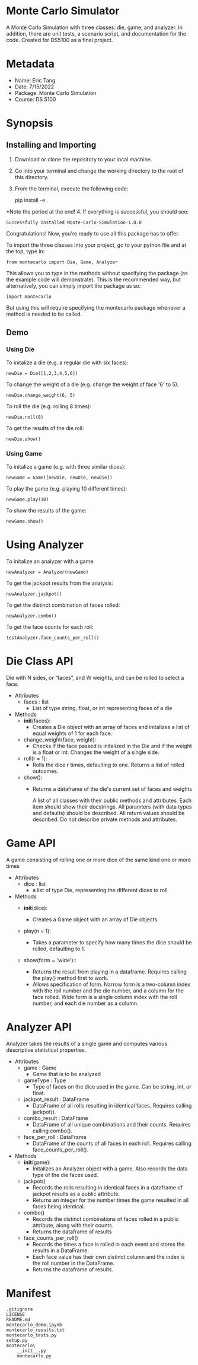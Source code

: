 # Monte Carlo Simulator
A Monte Carlo Simulation with three classes: die, game, and analyzer. In addition, there are unit tests, a scenario script, and documentation for the code. Created for DS5100 as a final project. 

# Metadata
- Name: Eric Tang
- Date: 7/15/2022
- Package: Monte Carlo Simulation
- Course: DS 5100

# Synopsis
## Installing and Importing
1. Download or clone the repository to your local machine.
2. Go into your terminal and change the working directory to the root of this directory.
3. From the terminal, execute the following code:

    pip install -e .
    
*Note the period at the end!
4. If everything is successful, you should see:

    Successfully installed Monte-Carlo-Simulation-1.0.0
    
Congratulations! Now, you're ready to use all this package has to offer.

To import the three classes into your project, go to your python file and at the top, type in:

    from montecarlo import Die, Game, Analyzer
            
This allows you to type in the methods without specifying the package (as the example code will demonstrate). This is the recommended way, but alternatively, you can simply import the package as so:

    import montecarlo

But using this will require specifying the montecarlo package whenever a method is needed to be called.
## Demo
### Using Die
To initalize a die (e.g. a regular die with six faces):

    newDie = Die([1,2,3,4,5,6])
    
To change the weight of a die (e.g. change the weight of face '6' to 5).

    newDie.change_weight(6, 5)
    
To roll the die (e.g. rolling 8 times):

    newDie.roll(8)

To get the results of the die roll:

    newDie.show()
    
### Using Game
To initalize a game (e.g. with three similar dices):

    newGame = Game([newDie, newDie, newDie])

To play the game (e.g. playing 10 different times):

    newGame.play(10)
    
To show the results of the game:

    newGame.show()

# Using Analyzer
To initalize an analyzer with a game:

    newAnalyzer = Analyzer(newGame)

To get the jackpot results from the analysis:

    newAnalyzer.jackpot()

To get the distinct combination of faces rolled:

    newAnalyzer.combo()
    
To get the face counts for each roll:

    testAnalyzer.face_counts_per_roll()

# Die Class API
Die with N sides, or “faces”, and W weights, and can be rolled to select a face. 

* Attributes
  - faces : list
    - List of type string, float, or int representing faces of a die
* Methods
  - __init__(faces):
    - Creates a Die object with an array of faces and initalizes a list of equal weights of 1 for each face.
  - change_weight(face, weight):
    -  Checks if the face passed is initalized in the Die and if the weight is a float or int. Changes the weight of a single side.
  - roll(r = 1):
    - Rolls the dice r times, defaulting to one. Returns a list of rolled outcomes.
  - show():
    - Returns a dataframe of the die's current set of faces and weights


        A list of all classes with their public methods and attributes.
        Each item should show their docstrings.
        All paramters (with data types and defaults) should be described.
        All return values should be described.
        Do not describe private methods and attributes.
# Game API
A game consisting of rolling one or more dice of the same kind one or more times

* Attributes
  - dice : list
    - a list of type Die, representing the different dices to roll
* Methods
  - __init__(dice):
    - Creates a Game object with an array of Die objects.
  - play(n = 1):
    -  Takes a parameter to specify how many times the dice should be rolled, defaulting to 1.

  - show(form = 'wide')::
    - Returns the result from playing in a dataframe. Requires calling the play() method first to work.
    - Allows specification of form. Narrow form is a two-column index with the roll number and the die number, and a column for the face rolled. Wide form is a single column index with the roll number, and each die number as a column.

# Analyzer API
Analyzer takes the results of a single game and computes various descriptive statistical properties. 
* Attributes
  - game : Game
    - Game that is to be analyzed
  - gameType : Type
    - Type of faces on the dice used in the game. Can be string, int, or float.
  - jackpot_result : DataFrame
    - DataFrame of all rolls resulting in identical faces. Requires calling jackpot().
  - combo_result : DataFrame
    - DataFrame of all unique combinations and their counts. Requires calling combo().
  - face_per_roll : DataFrame
    - DataFrame of the counts of all faces in each roll. Requires calling face_counts_per_roll().
* Methods
  - __init__(game):
    - Initalizes an Analyzer object with a game. Also records the data type of the die faces used.
  - jackpot()
    - Records the rolls resulting in identical faces in a dataframe of jackpot results as a public attribute.
    - Returns an integer for the number times the game resulted in all faces being identical.
  - combo()
    - Records the distinct combinations of faces rolled in a public attribute, along with their counts.       
    - Returns the dataframe of results
  - face_counts_per_roll()
    - Records the times a face is rolled in each event and stores the results in a DataFrame.
    - Each face value has their own distinct column and the index is the roll number in the DataFrame.
    - Returns the dataframe of results.   

# Manifest

    .gitignore
    LICENSE
    README.md
    montecarlo_demo.ipynb
    montecarlo_results.txt
    montecarlo_tests.py
    setup.py 
    montecarlo\
        __init__.py
        montecarlo.py
